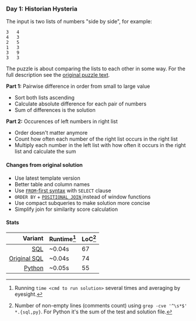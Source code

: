 ### Day 1: Historian Hysteria

The input is two lists of numbers "side by side", for example:
```
3   4
4   3
2   5
1   3
3   9
3   3
```
The puzzle is about comparing the lists to each other in some way. For the full description see the [original puzzle text](https://adventofcode.com/2024/day/1).

**Part 1:** Pairwise difference in order from small to large value
- Sort both lists ascending
- Calculate absolute difference for each pair of numbers
- Sum of differences is the solution

**Part 2:** Occurences of left numbers in right list
- Order doesn't matter anymore
- Count how often each number of the right list occurs in the right list
- Multiply each number in the left list with how often it occurs in the right list and calculate the sum

#### Changes from original solution

- Use latest template version
- Better table and column names
- Use [`FROM`-first syntax](https://duckdb.org/docs/sql/query_syntax/from.html#from-first-syntax) with `SELECT` clause
- `ORDER BY` + [`POSITIONAL JOIN` ](https://duckdb.org/docs/sql/query_syntax/from.html#positional-joins) instead of window functions
- Use compact subqueries to make solution more concise
- Simplify join for similarity score calculation

#### Stats

|                                 Variant | Runtime[^runtime] | LoC[^loc] |
| --------------------------------------: | ----------------- | --------- |
|                   [SQL](./solution.sql) | ~0.04s            | 67        |
| [Original SQL](./solution.original.sql) | ~0.04s            | 74        |
|                 [Python](./solution.py) | ~0.05s            | 55        |

[^runtime]: Running `time <cmd to run solution>` several times and averaging by eyesight.
[^loc]: Number of non-empty lines (comments count) using `grep -cve '^\s*$' *.{sql,py}`. For Python it's the sum of the test and solution file.

